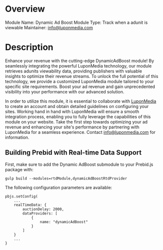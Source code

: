 # Overview

Module Name: Dynamic Ad Boost
Module Type: Track when a adunit is viewable
Maintainer: info@luponmedia.com

# Description

Enhance your revenue with the cutting-edge DynamicAdBoost module! By seamlessly integrating the powerful LuponMedia technology, our module retrieves adunits viewability data, providing publishers with valuable insights to optimize their revenue streams. To unlock the full potential of this technology, we provide a customized LuponMedia module tailored to your specific site requirements. Boost your ad revenue and gain unprecedented visibility into your performance with our advanced solution.

In order to utilize this module, it is essential to collaborate with [LuponMedia](https://www.luponmedia.com/) to create an account and obtain detailed guidelines on configuring your sites. Working hand in hand with LuponMedia will ensure a smooth integration process, enabling you to fully leverage the capabilities of this module on your website. Take the first step towards optimizing your ad revenue and enhancing your site's performance by partnering with LuponMedia for a seamless experience.
Contact info@luponmedia.com for information.

## Building Prebid with Real-time Data Support

First, make sure to add the Dynamic AdBoost submodule to your Prebid.js package with:

`gulp build --modules=rtdModule,dynamicAdBoostRtdProvider`

The following configuration parameters are available:

```
pbjs.setConfig(
    ...
    realTimeData: {
        auctionDelay: 2000,
        dataProviders: [
            {
                name: "dynamicAdBoost"
            }
        ]
    }
    ...
}
```
